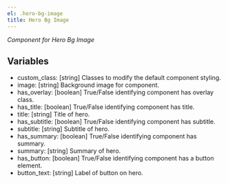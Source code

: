 ```yaml
---
el: .hero-bg-image
title: Hero Bg Image
---
```

_Component for Hero Bg Image_

## Variables
* custom_class: [string] Classes to modify the default component styling.
* image: [string] Background image for component.
* has_overlay: [boolean] True/False identifying component has overlay class.
* has_title: [boolean] True/False identifying component has title.
* title: [string] Title of hero.
* has_subtitle: [boolean] True/False identifying component has subtitle.
* subtitle: [string] Subtitle of hero.
* has_summary: [boolean] True/False identifying component has summary.
* summary: [string] Summary of hero.
* has_button: [boolean] True/False identifying component has a button element.
* button_text: [string] Label of button on hero.